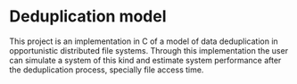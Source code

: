 # Deduplication model

This project is an implementation in C of a model of data deduplication in opportunistic distributed file systems.
Through this implementation the user can simulate a system of this kind and estimate system performance after 
the deduplication process, specially file access time.
